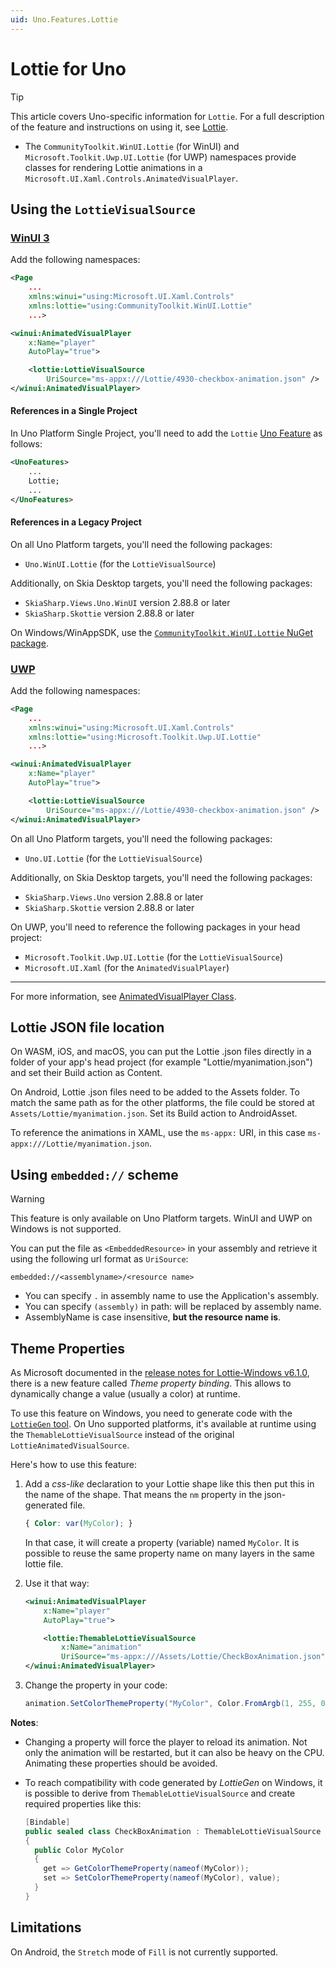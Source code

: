 ```yaml
---
uid: Uno.Features.Lottie
---
```


# Lottie for Uno

> [!TIP]
> This article covers Uno-specific information for `Lottie`. For a full description of the feature and instructions on using it, see [Lottie](https://learn.microsoft.com/windows/communitytoolkit/animations/lottie).

* The `CommunityToolkit.WinUI.Lottie` (for WinUI) and `Microsoft.Toolkit.Uwp.UI.Lottie` (for UWP) namespaces provide classes for rendering Lottie animations in a `Microsoft.UI.Xaml.Controls.AnimatedVisualPlayer`.

## Using the `LottieVisualSource`

### [**WinUI 3**](#tab/winui)

Add the following namespaces:

```xml
<Page
    ...
    xmlns:winui="using:Microsoft.UI.Xaml.Controls"
    xmlns:lottie="using:CommunityToolkit.WinUI.Lottie"
    ...>
```

```xml
<winui:AnimatedVisualPlayer
    x:Name="player"
    AutoPlay="true">

    <lottie:LottieVisualSource
        UriSource="ms-appx:///Lottie/4930-checkbox-animation.json" />
</winui:AnimatedVisualPlayer>
```

#### References in a Single Project

In Uno Platform Single Project, you'll need to add the `Lottie` [Uno Feature](xref:Uno.Features.Uno.Sdk#uno-platform-features) as follows:

```xml
<UnoFeatures>
    ...
    Lottie;
    ...
</UnoFeatures>
```

#### References in a Legacy Project

On all Uno Platform targets, you'll need the following packages:

* `Uno.WinUI.Lottie` (for the `LottieVisualSource`)

Additionally, on Skia Desktop targets, you'll need the following packages:

* `SkiaSharp.Views.Uno.WinUI` version 2.88.8 or later
* `SkiaSharp.Skottie` version 2.88.8 or later

On Windows/WinAppSDK, use the [`CommunityToolkit.WinUI.Lottie` NuGet package](https://www.nuget.org/packages/CommunityToolkit.WinUI.Lottie).

### [**UWP**](#tab/uwp)

Add the following namespaces:

```xml
<Page
    ...
    xmlns:winui="using:Microsoft.UI.Xaml.Controls"
    xmlns:lottie="using:Microsoft.Toolkit.Uwp.UI.Lottie"
    ...>
```

```xml
<winui:AnimatedVisualPlayer
    x:Name="player"
    AutoPlay="true">

    <lottie:LottieVisualSource
        UriSource="ms-appx:///Lottie/4930-checkbox-animation.json" />
</winui:AnimatedVisualPlayer>
```

On all Uno Platform targets, you'll need the following packages:

* `Uno.UI.Lottie` (for the `LottieVisualSource`)

Additionally, on Skia Desktop targets, you'll need the following packages:

* `SkiaSharp.Views.Uno` version 2.88.8 or later
* `SkiaSharp.Skottie` version 2.88.8 or later

On UWP, you'll need to reference the following packages in your head project:

* `Microsoft.Toolkit.Uwp.UI.Lottie` (for the `LottieVisualSource`)
* `Microsoft.UI.Xaml` (for the `AnimatedVisualPlayer`)

---

For more information, see [AnimatedVisualPlayer Class](https://learn.microsoft.com/uwp/api/microsoft.ui.xaml.controls.animatedvisualplayer).

## Lottie JSON file location

On WASM, iOS, and macOS, you can put the Lottie .json files directly in a folder of your app's head project (for example "Lottie/myanimation.json") and set their Build action as Content.

On Android, Lottie .json files need to be added to the Assets folder. To match the same path as for the other platforms, the file could be stored at `Assets/Lottie/myanimation.json`. Set its Build action to AndroidAsset.

To reference the animations in XAML, use the `ms-appx:` URI, in this case `ms-appx:///Lottie/myanimation.json`.

## Using `embedded://` scheme

> [!WARNING]
> This feature is only available on Uno Platform targets. WinUI and UWP on Windows is not supported.

You can put the file as `<EmbeddedResource>` in your assembly and retrieve it using the following url format as `UriSource`:

```uri
embedded://<assemblyname>/<resource name>
```

* You can specify `.` in assembly name to use the Application's assembly.
* You can specify `(assembly)` in path: will be replaced by assembly name.
* AssemblyName is case insensitive, **but the resource name is**.

## Theme Properties

As Microsoft documented in the [release notes for Lottie-Windows v6.1.0](https://github.com/windows-toolkit/Lottie-Windows/releases/tag/v6.1.0), there is a new feature called _Theme property binding_. This allows to dynamically change a value (usually a color) at runtime.

To use this feature on Windows, you need to generate code with the [`LottieGen` tool](https://learn.microsoft.com/windows/communitytoolkit/animations/lottie-scenarios/getting_started_codegen). On Uno supported platforms, it's available at runtime using the `ThemableLottieVisualSource` instead of the original `LottieAnimatedVisualSource`.

Here's how to use this feature:

1. Add a _css-like_ declaration to your Lottie shape like this then put this in the name of the shape. That means the `nm` property in the json-generated file.

   ```css
   { Color: var(MyColor); }
   ```

   In that case, it will create a property (variable) named `MyColor`. It is possible to reuse the same property name on many layers in the same lottie file.

2. Use it that way:

   ```xml
   <winui:AnimatedVisualPlayer
       x:Name="player"
       AutoPlay="true">

       <lottie:ThemableLottieVisualSource
           x:Name="animation"
           UriSource="ms-appx:///Assets/Lottie/CheckBoxAnimation.json" />
   </winui:AnimatedVisualPlayer>
   ```

3. Change the property in your code:

   ```csharp
   animation.SetColorThemeProperty("MyColor", Color.FromArgb(1, 255, 0, 0));
   ```

**Notes**:

* Changing a property will force the player to reload its animation. Not only the animation will be restarted, but it can also be heavy on the CPU. Animating these properties should be avoided.

* To reach compatibility with code generated by _LottieGen_ on Windows, it is possible to derive from `ThemableLottieVisualSource` and create required properties like this:

  ```csharp
  [Bindable]
  public sealed class CheckBoxAnimation : ThemableLottieVisualSource
  {
    public Color MyColor
    {
      get => GetColorThemeProperty(nameof(MyColor));
      set => SetColorThemeProperty(nameof(MyColor), value);
    }
  }
  ```

## Limitations

On Android, the `Stretch` mode of `Fill` is not currently supported.
